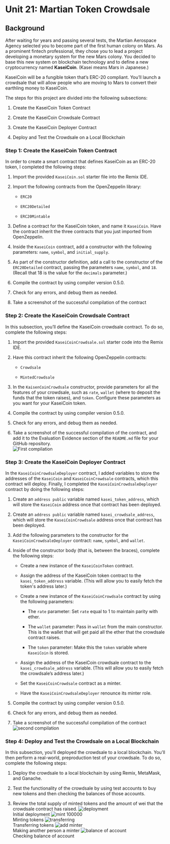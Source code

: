 # Unit 21: Martian Token Crowdsale

## Background

After waiting for years and passing several tests, the Martian Aerospace Agency selected you to become part of the first human colony on Mars. As a prominent fintech professional, they chose you to lead a project developing a monetary system for the new Mars colony. You decided to base this new system on blockchain technology and to define a new cryptocurrency named **KaseiCoin**. (Kasei means Mars in Japanese.)

KaseiCoin will be a fungible token that’s ERC-20 compliant. You’ll launch a crowdsale that will allow people who are moving to Mars to convert their earthling money to KaseiCoin.

The steps for this project are divided into the following subsections:

1. Create the KaseiCoin Token Contract

2. Create the KaseiCoin Crowdsale Contract

3. Create the KaseiCoin Deployer Contract

4. Deploy and Test the Crowdsale on a Local Blockchain

### Step 1: Create the KaseiCoin Token Contract

In order to create a smart contract that defines KaseiCoin as an ERC-20 token, I completed the following steps:

1. Import the provided `KaseiCoin.sol` starter file into the Remix IDE.

2. Import the following contracts from the OpenZeppelin library:

    * `ERC20`

    * `ERC20Detailed`

    * `ERC20Mintable`

3. Define a contract for the KaseiCoin token, and name it `KaseiCoin`. Have the contract inherit the three contracts that you just imported from OpenZeppelin.

4. Inside the `KaseiCoin` contract, add a constructor with the following parameters: `name`, `symbol`, and `initial_supply`.

5. As part of the constructor definition, add a call to the constructor of the `ERC20Detailed` contract, passing the parameters `name`, `symbol`, and `18`. (Recall that 18 is the value for the `decimals` parameter.)

6. Compile the contract by using compiler version 0.5.0.

7. Check for any errors, and debug them as needed.

8. Take a screenshot of the successful compilation of the contract




### Step 2: Create the KaseiCoin Crowdsale Contract

In this subsection, you’ll define the KaseiCoin crowdsale contract. To do so, complete the following steps:

1. Import the provided `KaseiCoinCrowdsale.sol` starter code into the Remix IDE.

2. Have this contract inherit the following OpenZeppelin contracts:

    * `Crowdsale`

    * `MintedCrowdsale`

3. In the `KaisenCoinCrowdsale` constructor, provide parameters for all the features of your crowdsale, such as `rate`, `wallet` (where to deposit the funds that the token raises), and `token`. Configure these parameters as you want for your KaseiCoin token.

4. Compile the contract by using compiler version 0.5.0.

5. Check for any errors, and debug them as needed.

6. Take a screenshot of the successful compilation of the contract, and add it to the Evaluation Evidence section of the `README.md` file for your GitHub repository. <br>
![First compilation ](https://user-images.githubusercontent.com/98990090/182960872-d65f17ec-0a49-4860-965d-cff5bdac5671.png)

### Step 3: Create the KaseiCoin Deployer Contract

In the `KaseiCoinCrowdsaleDeployer` contract, I added variables to store the addresses of the `KaseiCoin` and `KaseiCoinCrowdsale` contracts, which this contract will deploy. Finally, I completed the `KaseiCoinCrowdsaleDeployer` contract by doing the following steps:

1. Create an `address public` variable named `kasei_token_address`, which will store the `KaseiCoin` address once that contract has been deployed.

2. Create an `address public` variable named `kasei_crowdsale_address`, which will store the `KaseiCoinCrowdsale` address once that contract has been deployed.

3. Add the following parameters to the constructor for the `KaseiCoinCrowdsaleDeployer` contract: `name`, `symbol`, and `wallet`.

4. Inside of the constructor body (that is, between the braces), complete the following steps:

    * Create a new instance of the `KaseiCoinToken` contract.

    * Assign the address of the KaseiCoin token contract to the `kasei_token_address` variable. (This will allow you to easily fetch the token's address later.)

    * Create a new instance of the `KaseiCoinCrowdsale` contract by using the following parameters:

      * The `rate` parameter: Set `rate` equal to 1 to maintain parity with ether.

      * The `wallet` parameter: Pass in `wallet` from the main constructor. This is the wallet that will get paid all the ether that the crowdsale contract raises.

      * The `token` parameter: Make this the `token` variable where `KaseiCoin` is stored.

    * Assign the address of the KaseiCoin crowdsale contract to the `kasei_crowdsale_address` variable. (This will allow you to easily fetch the crowdsale’s address later.)

    * Set the `KaseiCoinCrowdsale` contract as a minter.

    * Have the `KaseiCoinCrowdsaleDeployer` renounce its minter role.

5. Compile the contract by using compiler version 0.5.0.

6. Check for any errors, and debug them as needed.

7. Take a screenshot of the successful compilation of the contract <br>
![second compilation](https://user-images.githubusercontent.com/9899090/182960876-179fcb5b-15f3-4e34-8ccf-b2734b3da7d6.png)

### Step 4: Deploy and Test the Crowdsale on a Local Blockchain

In this subsection, you'll deployed the crowdsale to a local blockchain. You’ll then perform a real-world, preproduction test of your crowdsale. To do so, complete the following steps:

1. Deploy the crowdsale to a local blockchain by using Remix, MetaMask, and Ganache.

2. Test the functionality of the crowdsale by using test accounts to buy new tokens and then checking the balances of those accounts.

3. Review the total supply of minted tokens and the amount of wei that the crowdsale contract has raised.
![deployment](https://user-images.githubusercontent.com/98990090/182960883-f7d460eb-b530-45fe-8cbf-8aff809d0dd3.png) <br> Initial deployment
![mint 100000](https://user-images.githubusercontent.com/98990090/182960875-0dbab9d6-6b5c-4fdd-88d6-81e05f950f4f.png)<br> Minting tokens
![transferring ](https://user-images.githubusercontent.com/98990090/182960880-fe3a44a2-d308-4282-9f54-f49861b18b69.png) <br> Transferring tokens
![add minter](https://user-images.githubusercontent.com/98990090/182960881-e846d269-b68b-413c-9424-6e10e4c479ba.png) <br> Making another person a minter
![balance of account](https://user-images.githubusercontent.com/98990090/182960882-bdfd70fd-4cc8-4627-8975-b64eb46781c5.png) <br> Checking balance of account
